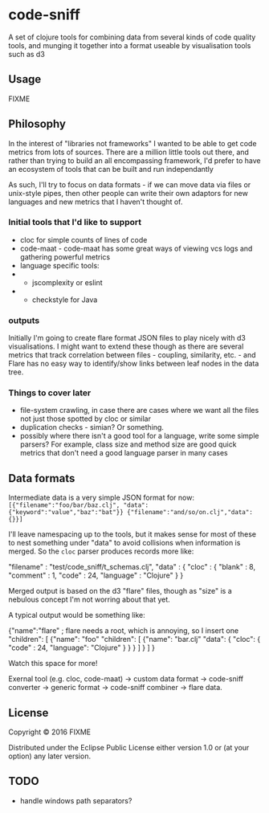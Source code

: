 # code-sniff

A set of clojure tools for combining data from several kinds of code quality tools,
and munging it together into a format useable by visualisation tools such as d3

## Usage

FIXME

## Philosophy

In the interest of "libraries not frameworks" I wanted to be able to get code metrics from lots of sources.  There are a million little tools out there, and rather than trying to build an all encompassing framework, I'd prefer to have an ecosystem of tools that can be built and run independantly
 
 As such, I'll try to focus on data formats - if we can move data via files or unix-style pipes, then other people can write their own adaptors for new languages and new metrics that I haven't thought of.
 
### Initial tools that I'd like to support

* cloc for simple counts of lines of code
* code-maat - code-maat has some great ways of viewing vcs logs and gathering powerful metrics
* language specific tools:
* * jscomplexity or eslint
* * checkstyle for Java

### outputs

Initially I'm going to create flare format JSON files to play nicely with d3 visualisations.  I might want to extend these though as there are several metrics that track correlation between files - coupling, similarity, etc. - and Flare has no easy way to identify/show links between leaf nodes in the data tree.

### Things to cover later

* file-system crawling, in case there are cases where we want all the files not just those spotted by cloc or similar
* duplication checks - simian? Or something.
* possibly where there isn't a good tool for a language, write some simple parsers?  For example, class size and method size are good quick metrics that don't need a good language parser in many cases

## Data formats

Intermediate data is a very simple JSON format for now:
`[{"filename":"foo/bar/baz.clj", "data": {"keyword":"value","baz":"bat"}}
 {"filename":"and/so/on.clj","data": {}}]`

I'll leave namespacing up to the tools, but it makes sense for most of these to nest something under "data" to avoid collisions when information is merged.  So the `cloc` parser produces records more like:

  "filename" : "test/code_sniff/t_schemas.clj",
  "data" : {
    "cloc" : {
      "blank" : 8,
      "comment" : 1,
      "code" : 24,
      "language" : "Clojure"
    }
  }

Merged output is based on the d3 "flare" files, though as "size" is a nebulous concept I'm not worring about that yet.

A typical output would be something like:

  {"name":"flare"  ; flare needs a root, which is annoying, so I insert one
   "children": [
      {"name": "foo"
       "children": [
         {"name": "bar.clj"
          "data": { "cloc": { "code" : 24, "language": "Clojure" } } } ] } ] }
          
Watch this space for more!

 


Exernal tool (e.g. cloc, code-maat) -> custom data format -> code-sniff converter -> generic format -> code-sniff combiner -> flare data.



## License

Copyright © 2016 FIXME

Distributed under the Eclipse Public License either version 1.0 or (at
your option) any later version.

## TODO

- handle windows path separators?